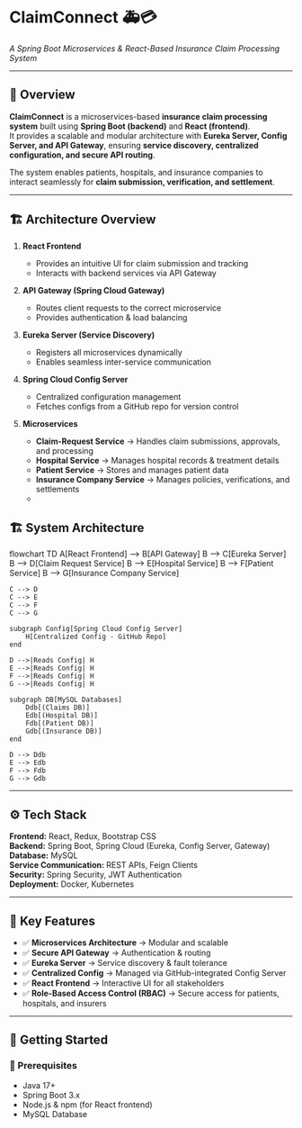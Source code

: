# ClaimConnect 🚑💳  
*A Spring Boot Microservices & React-Based Insurance Claim Processing System*  

---

## 📌 Overview  
**ClaimConnect** is a microservices-based **insurance claim processing system** built using **Spring Boot (backend)** and **React (frontend)**.  
It provides a scalable and modular architecture with **Eureka Server, Config Server, and API Gateway**, ensuring **service discovery, centralized configuration, and secure API routing**.  

The system enables patients, hospitals, and insurance companies to interact seamlessly for **claim submission, verification, and settlement**.  

---

## 🏗️ Architecture Overview  

1. **React Frontend**  
   - Provides an intuitive UI for claim submission and tracking  
   - Interacts with backend services via API Gateway  

2. **API Gateway (Spring Cloud Gateway)**  
   - Routes client requests to the correct microservice  
   - Provides authentication & load balancing  

3. **Eureka Server (Service Discovery)**  
   - Registers all microservices dynamically  
   - Enables seamless inter-service communication  

4. **Spring Cloud Config Server**  
   - Centralized configuration management  
   - Fetches configs from a GitHub repo for version control  

5. **Microservices**  
   - **Claim-Request Service** → Handles claim submissions, approvals, and processing  
   - **Hospital Service** → Manages hospital records & treatment details  
   - **Patient Service** → Stores and manages patient data  
   - **Insurance Company Service** → Manages policies, verifications, and settlements
   - 
## 🏗️ System Architecture  

flowchart TD
    A[React Frontend] --> B[API Gateway]
    B --> C[Eureka Server]
    B --> D[Claim Request Service]
    B --> E[Hospital Service]
    B --> F[Patient Service]
    B --> G[Insurance Company Service]

    C --> D
    C --> E
    C --> F
    C --> G

    subgraph Config[Spring Cloud Config Server]
        H[Centralized Config - GitHub Repo]
    end

    D -->|Reads Config| H
    E -->|Reads Config| H
    F -->|Reads Config| H
    G -->|Reads Config| H

    subgraph DB[MySQL Databases]
        Ddb[(Claims DB)]
        Edb[(Hospital DB)]
        Fdb[(Patient DB)]
        Gdb[(Insurance DB)]
    end

    D --> Ddb
    E --> Edb
    F --> Fdb
    G --> Gdb


---

## ⚙️ Tech Stack  

**Frontend:** React, Redux, Bootstrap CSS  
**Backend:** Spring Boot, Spring Cloud (Eureka, Config Server, Gateway)  
**Database:** MySQL  
**Service Communication:** REST APIs, Feign Clients  
**Security:** Spring Security, JWT Authentication  
**Deployment:** Docker, Kubernetes  

---

## 🌟 Key Features  
- ✅ **Microservices Architecture** → Modular and scalable  
- ✅ **Secure API Gateway** → Authentication & routing  
- ✅ **Eureka Server** → Service discovery & fault tolerance  
- ✅ **Centralized Config** → Managed via GitHub-integrated Config Server  
- ✅ **React Frontend** → Interactive UI for all stakeholders  
- ✅ **Role-Based Access Control (RBAC)** → Secure access for patients, hospitals, and insurers  

---

## 🚀 Getting Started  

### 🔧 Prerequisites  
- Java 17+  
- Spring Boot 3.x  
- Node.js & npm (for React frontend)  
- MySQL Database 
